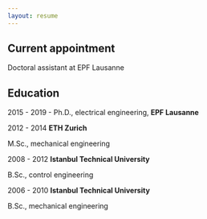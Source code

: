 ```yaml
---
layout: resume
---
```


## Current appointment

Doctoral assistant at EPF Lausanne

## Education

2015 - 2019 - Ph.D., electrical engineering, __EPF Lausanne__

2012 - 2014
__ETH Zurich__

M.Sc., mechanical engineering

2008 - 2012
__Istanbul Technical University__

B.Sc., control engineering

2006 - 2010
__Istanbul Technical University__

B.Sc., mechanical engineering
